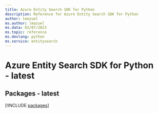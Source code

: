```yaml
---
title: Azure Entity Search SDK for Python
description: Reference for Azure Entity Search SDK for Python
author: lmazuel
ms.author: lmazuel
ms.data: 03/07/2023
ms.topic: reference
ms.devlang: python
ms.service: entitysearch
---
```

# Azure Entity Search SDK for Python - latest
## Packages - latest
[!INCLUDE [packages](entity-search-index.md)]